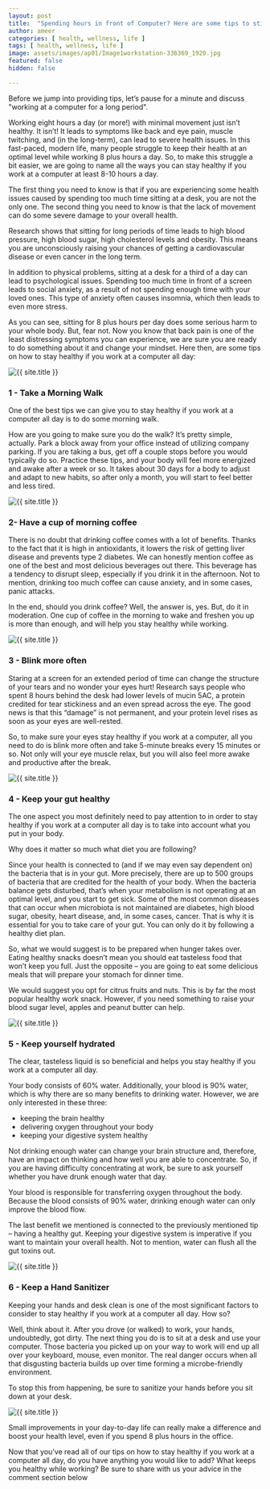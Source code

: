 ```yaml
---
layout: post
title:  "Spending hours in front of Computer? Here are some tips to still stay healthy!"
author: ameer
categories: [ health, wellness, life ]
tags: [ health, wellness, life ]
image: assets/images/ap01/Image1workstation-336369_1920.jpg
featured: false
hidden: false

---
```


Before we jump into providing tips, let’s pause for a minute and discuss "working at a computer for a long period".

Working eight hours a day (or more!) with minimal movement just isn’t healthy. It isn’t! It leads to symptoms like back and eye pain, muscle twitching, and (in the long-term), can lead to severe health issues. In this fast-paced, modern life, many people struggle to keep their health at an optimal level while working 8 plus hours a day. So, to make this struggle a bit easier, we are going to name all the ways you can stay healthy if you work at a computer at least 8-10 hours a day.


The first thing you need to know is that if you are experiencing some health issues caused by spending too much time sitting at a desk, you are not the only one. The second thing you need to know is that the lack of movement can do some severe damage to your overall health.

Research shows that sitting for long periods of time leads to high blood pressure, high blood sugar, high cholesterol levels and obesity. This means you are unconsciously raising your chances of getting a cardiovascular disease or even cancer in the long term.


In addition to physical problems, sitting at a desk for a third of a day can lead to psychological issues. Spending too much time in front of a screen leads to social anxiety, as a result of not spending enough time with your loved ones. This type of anxiety often causes insomnia, which then leads to even more stress.

As you can see, sitting for 8 plus hours per day does some serious harm to your whole body. But, fear not. Now you know that back pain is one of the least distressing symptoms you can experience, we are sure you are ready to do something about it and change your mindset. Here then, are some tips on how to stay healthy if you work at a computer all day:

<p class="mb-5"><img class="shadow-lg" src="{{site.baseurl}}/assets/images/ap01/Image2people-2565450_1920.jpg" alt="{{ site.title }}" /></p>

### 1 - Take a Morning Walk

One of the best tips we can give you to stay healthy if you work at a computer all day is to do some morning walk.

How are you going to make sure you do the walk? It’s pretty simple, actually. Park a block away from your office instead of utilizing company parking. If you are taking a bus, get off a couple stops before you would typically do so. Practice these tips, and your body will feel more energized and awake after a week or so.
It takes about 30 days for a body to adjust and adapt to new habits, so after only a month, you will start to feel better and less tired.

<p class="mb-5"><img class="shadow-lg" src="{{site.baseurl}}/assets/images/ap01/Image3coffee-1276778_1920.jpg" alt="{{ site.title }}" /></p>


### 2- Have a cup of morning coffee

There is no doubt that drinking coffee comes with a lot of benefits. Thanks to the fact that it is high in antioxidants, it lowers the risk of getting liver disease and prevents type 2 diabetes. We can honestly mention coffee as one of the best and most delicious beverages out there. This beverage has a tendency to disrupt sleep, especially if you drink it in the afternoon. Not to mention, drinking too much coffee can cause anxiety, and in some cases, panic attacks.

In the end, should you drink coffee? Well, the answer is, yes. But, do it in moderation. One cup of coffee in the morning to wake and freshen you up is more than enough, and will help you stay healthy while working.


<p class="mb-5"><img class="shadow-lg" src="{{site.baseurl}}/assets/images/ap01/Image4eye-691269_1920.jpg" alt="{{ site.title }}" /></p>


### 3 - Blink more often

Staring at a screen for an extended period of time can change the structure of your tears and no wonder your eyes hurt! Research says people who spent 8 hours behind the desk had lower levels of mucin 5AC, a protein credited for tear stickiness and an even spread across the eye. The good news is that this “damage” is not permanent, and your protein level rises as soon as your eyes are well-rested.

So, to make sure your eyes stay healthy if you work at a computer, all you need to do is blink more often and take 5-minute breaks every 15 minutes or so. Not only will your eye muscle relax, but you will also feel more awake and productive after the break.


<p class="mb-5"><img class="shadow-lg" src="{{site.baseurl}}/assets/images/ap01/Image5fruit-1202313_1920.jpg" alt="{{ site.title }}" /></p>


### 4 - Keep your gut healthy



The one aspect you most definitely need to pay attention to in order to stay healthy if you work at a computer all day is to take into account what you put in your body.

Why does it matter so much what diet you are following?

Since your health is connected to (and if we may even say dependent on) the bacteria that is in your gut. More precisely, there are up to 500 groups of bacteria that are credited for the health of your body. When the bacteria balance gets disturbed, that’s when your metabolism is not operating at an optimal level, and you start to get sick. Some of the most common diseases that can occur when microbiota is not maintained are diabetes, high blood sugar, obesity, heart disease, and, in some cases, cancer. That is why it is essential for you to take care of your gut. You can only do it by following a healthy diet plan.

So, what we would suggest is to be prepared when hunger takes over. Eating healthy snacks doesn’t mean you should eat tasteless food that won’t keep you full. Just the opposite – you are going to eat some delicious meals that will prepare your stomach for dinner time.

We would suggest you opt for citrus fruits and nuts. This is by far the most popular healthy work snack. However, if you need something to raise your blood sugar level, apples and peanut butter can help.


<p class="mb-5"><img class="shadow-lg" src="{{site.baseurl}}/assets/images/ap01/Image6aqua-3771946_1920.jpg" alt="{{ site.title }}" /></p>


### 5 - Keep yourself hydrated



The clear, tasteless liquid is so beneficial and helps you stay healthy if you work at a computer all day.

Your body consists of 60% water. Additionally, your blood is 90% water, which is why there are so many benefits to drinking water. However, we are only interested in these three:

+ keeping the brain healthy
+ delivering oxygen throughout your body
+ keeping your digestive system healthy


Not drinking enough water can change your brain structure and, therefore, have an impact on thinking and how well you are able to concentrate. So, if you are having difficulty concentrating at work, be sure to ask yourself whether you have drunk enough water that day.

Your blood is responsible for transferring oxygen throughout the body. Because the blood consists of 90% water, drinking enough water can only improve the blood flow.

The last benefit we mentioned is connected to the previously mentioned tip – having a healthy gut. Keeping your digestive system is imperative if you want to maintain your overall health. Not to mention, water can flush all the gut toxins out.


<p class="mb-5"><img class="shadow-lg" src="{{site.baseurl}}/assets/images/ap01/Image7hand-sanitizer-1416602-1280x960.jpg" alt="{{ site.title }}" /></p>


### 6 - Keep a Hand Sanitizer

Keeping your hands and desk clean is one of the most significant factors to consider to stay healthy if you work at a computer all day. How so?

Well, think about it. After you drove (or walked) to work, your hands, undoubtedly, got dirty. The next thing you do is to sit at a desk and use your computer. Those bacteria you picked up on your way to work will end up all over your keyboard, mouse, even monitor. The real danger occurs when all that disgusting bacteria builds up over time forming a microbe-friendly environment.

To stop this from happening, be sure to sanitize your hands before you sit down at your desk.





<p class="mb-5"><img class="shadow-lg" src="{{site.baseurl}}/assets/images/ap01/Image8adult-2449725_1920.jpg" alt="{{ site.title }}" /></p>



Small improvements in your day-to-day life can really make a difference and boost your health level, even if you spend 8 plus hours in the office.

Now that you’ve read all of our tips on how to stay healthy if you work at a computer all day, do you have anything you would like to add? What keeps you healthy while working? Be sure to share with us your advice in the comment section below
